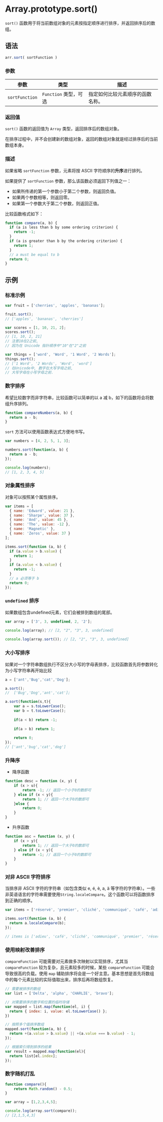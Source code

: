 # Array.prototype.sort()

`sort()` 函数用于将当前数组对象的元素按指定顺序进行排序，并返回排序后的数组。

## 语法

```javascript
arr.sort( sortFunction )
```

### 参数

| 参数           | 类型                  | 描述                             |
| -------------- | --------------------- | -------------------------------- |
| `sortFunction` | `Function` 类型，可选 | 指定如何比较元素顺序的函数名称。 |

### 返回值

`sort()` 函数的返回值为 `Array` 类型，返回排序后的数组对象。

在排序过程中，并不会创建新的数组对象，返回的数组对象就是经过排序后的当前数组本身。

### 描述

如果省略 `sortFunction` 参数，元素将按 ASCII 字符顺序的**升序**进行排列。

如果提供了 `sortFunction` 参数，那么该函数必须返回下列值之一：

- 如果所传递的第一个参数小于第二个参数，则返回负值。
- 如果两个参数相等，则返回零。
- 如果第一个参数大于第二个参数，则返回正值。

比较函数格式如下：

```javascript
function compare(a, b) {
  if (a is less than b by some ordering criterion) {
    return -1;
  }
  if (a is greater than b by the ordering criterion) {
    return 1;
  }
  // a must be equal to b
  return 0;
}
```

## 示例

### 标准示例

```javascript
var fruit = ['cherries', 'apples', 'bananas'];

fruit.sort(); 
// ['apples', 'bananas', 'cherries']

var scores = [1, 10, 21, 2]; 
scores.sort(); 
// [1, 10, 2, 21]
// 注意10在2之前,
// 因为在 Unicode 指针顺序中"10"在"2"之前

var things = ['word', 'Word', '1 Word', '2 Words'];
things.sort(); 
// ['1 Word', '2 Words', 'Word', 'word']
// 在Unicode中, 数字在大写字母之前,
// 大写字母在小写字母之前.
```

### 数字排序

希望比较数字而非字符串，比较函数可以简单的以 a 减 b，如下的函数将会将数组升序排列。

```javascript
function compareNumbers(a, b) {
  return a - b;
}
```

`sort` 方法可以使用函数表达式方便地书写。

```javascript
var numbers = [4, 2, 5, 1, 3];

numbers.sort(function(a, b) {
  return a - b;
});

console.log(numbers);
// [1, 2, 3, 4, 5]
```

### 对象属性排序

对象可以按照某个属性排序。

```javascript
var items = [
  { name: 'Edward', value: 21 },
  { name: 'Sharpe', value: 37 },
  { name: 'And', value: 45 },
  { name: 'The', value: -12 },
  { name: 'Magnetic' },
  { name: 'Zeros', value: 37 }
];

items.sort(function (a, b) {
  if (a.value > b.value) {
    return 1;
  }
  if (a.value < b.value) {
    return -1;
  }
  // a 必须等于 b
  return 0;
});
```

### `undefined` 排序

如果数组包含undefined元素，它们会被排到数组的尾部。

```javascript
var array = ['3', 3, undefined, 2, '2'];

console.log(array);	// [2, "2", "3", 3, undefined]
    
console.log(array.sort()); // [2, "2", "3", 3, undefined]
```

### 大小写排序

如果对一个字符串数组执行不区分大小写的字母表排序，比较函数首先将参数转化为小写字符串再开始比较

```javascript
a = ['ant','Bug','cat','Dog'];

a.sort();
//	['Bug','Dog','ant','cat'];

a.sort(function(s,t){
    var a = s.toLowerCase();
    var b = t.toLowerCase();
    
    if(a < b) return -1;
    
    if(a > b) return 1;
    
    return 0;
}); 
// ['ant','bug','cat','dog']
```

### 升降序

- 降序函数

```javascript
function desc = function (x, y) {
    if (x > u){
        return -1; // 返回一个小于0的数即可
    } else if (x < y){
        return 1; // 返回一个大于0的数即可
    }else {
        return 0;
    }
}
```

- 升序函数

```javascript
function asc = function (x, y) {
    if (x > y){
        return 1; // 返回一个大于0的数即可
    } else if (x < y){
        return -1; // 返回一个小于0的数即可
    }
}
```

### 对非 ASCII 字符排序

当排序非 ASCII 字符的字符串（如包含类似 e, é, è, a, ä 等字符的字符串）。一些非英语语言的字符串需要使用`String.localeCompare`。这个函数可以将函数排序到正确的顺序。

```javascript
var items = ['réservé', 'premier', 'cliché', 'communiqué', 'café', 'adieu'];

items.sort(function (a, b) {
  return a.localeCompare(b);
});

// items is ['adieu', 'café', 'cliché', 'communiqué', 'premier', 'réservé']
```

### 使用映射改善排序

`compareFunction` 可能需要对元素做多次映射以实现排序，尤其当 `compareFunction` 较为复杂，且元素较多的时候，某些 `compareFunction` 可能会导致很高的负载。使用 `map` 辅助排序将会是一个好主意。基本思想是首先将数组中的每个元素比较的实际值取出来，排序后再将数组恢复。

```javascript
// 需要被排序的数组
var list = ['Delta', 'alpha', 'CHARLIE', 'bravo'];

// 对需要排序的数字和位置的临时存储
var mapped = list.map(function(el, i) {
  return { index: i, value: el.toLowerCase() };
})

// 按照多个值排序数组
mapped.sort(function(a, b) {
  return +(a.value > b.value) || +(a.value === b.value) - 1;
});

// 根据索引得到排序的结果
var result = mapped.map(function(el){
  return list[el.index];
});
```

### 数字随机打乱

```javascript
function compare(){
    return Math.random() - 0.5;
}

var array = [1,2,3,4,5];

console.log(array.sort(compare));
// [2,1,5,4,3]
```

